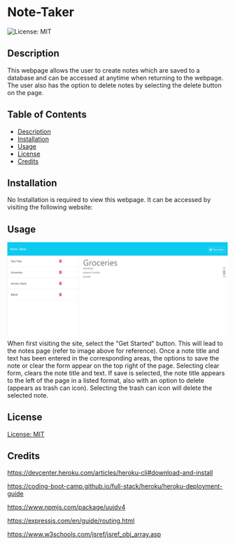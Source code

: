 # Note-Taker
![License: MIT](https://img.shields.io/badge/License-MIT-blue.svg)

## Description
This webpage allows the user to create notes which are saved to a database and can be accessed at anytime when returning to the webpage. The user also has the option to delete notes by selecting the delete button on the page.

## Table of Contents
* [Description](#description)
* [Installation](#installation)
* [Usage](#usage)
* [License](#license)
* [Credits](#credits)

## Installation
No Installation is required to view this webpage. It can be accessed by visiting the following website: 

## Usage
![Screenshot image of notes page with notes created](./public/assets/images/Notes-Page.png)
When first visiting the site, select the "Get Started" button. This will lead to the notes page (refer to image above for reference). Once a note title and text has been entered in the corresponding areas, the options to save the note or clear the form appear on the top right of the page. Selecting clear form, clears the note title and text. If save is selected, the note title appears to the left of the page in a listed format, also with an option to delete (appears as trash can icon). Selecting the trash can icon will delete the selected note.

## License
[License: MIT](https://opensource.org/licenses/MIT)

## Credits
https://devcenter.heroku.com/articles/heroku-cli#download-and-install

https://coding-boot-camp.github.io/full-stack/heroku/heroku-deployment-guide

https://www.npmjs.com/package/uuidv4

https://expressjs.com/en/guide/routing.html

https://www.w3schools.com/jsref/jsref_obj_array.asp